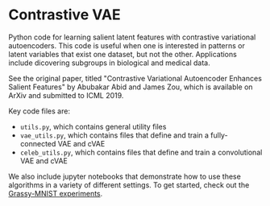 # Contrastive VAE

Python code for learning salient latent features with contrastive variational autoencoders. This code is useful when one is interested in patterns or latent variables that exist one dataset, but not the other. Applications include dicovering subgroups in biological and medical data. 

See the original paper, titled "Contrastive Variational Autoencoder Enhances Salient Features" by Abubakar Abid and James Zou, which is available on ArXiv and submitted to ICML 2019.

Key code files are:

* `utils.py`, which contains general utility files
* `vae_utils.py`, which contains files that define and train a fully-connected VAE and cVAE
* `celeb_utils.py`, which contains files that define and train a convolutional VAE and cVAE

We also include jupyter notebooks that demonstrate how to use these algorithms in a variety of different settings. To get started, check out the [Grassy-MNIST experiments](https://github.com/abidlabs/contrastive_vae/blob/master/Grassy-MNIST%20Experiments.ipynb).
